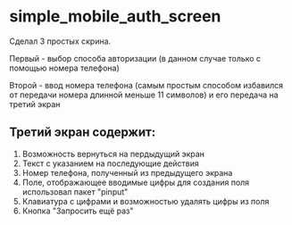 # simple_mobile_auth_screen

Сделал 3 простых скрина. 

Первый - выбор способа авторизации (в данном случае только с помощью номера телефона)

Второй - ввод номера телефона (самым простым способом избавился от передачи номера длинной меньше 11 символов) и его передача на третий экран

## Третий экран содержит:
1. Возможность вернуться на пердыдущий экран
2. Текст с указанием на последующие действия
3. Номер телефона, полученный из предыдущего экрана
4. Поле, отображающее вводимые цифры для создания поля использовал пакет "pinput"
5. Клавиатура с цифрами и возможностью удалять цифры из поля
6. Кнопка "Запросить ещё раз"
